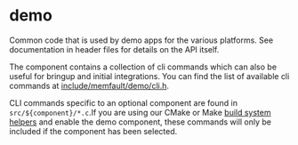 # demo

Common code that is used by demo apps for the various platforms. See
documentation in header files for details on the API itself.

The component contains a collection of cli commands which can also be useful for
bringup and initial integrations. You can find the list of available cli
commands at [include/memfault/demo/cli.h](include/memfault/demo/cli.h).

CLI commands specific to an optional component are found in
`src/${component}/*.c`.If you are using our CMake or Make
[build system helpers](README.md#add-sources-to-build-system) and enable the
demo component, these commands will only be included if the component has been
selected.

